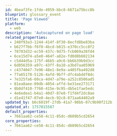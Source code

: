 ```yaml
---
id: 4beaf3fe-1fde-4959-bbc8-6671a75bcc8b
blueprint: glossary_event
title: 'Page Viewed'
platform:
  - web
description: 'Autocaptured on page load'
related_properties:
  - 240f93a3-1244-414f-8f30-8ecfd8be83ba
  - b627f7bb-f6f0-4bcd-b815-e370cc5cc8f2
  - 78703d32-ec59-437c-9d75-fcb069a38fd4
  - 6ce15d74-a5e0-464f-a82e-fd0d8b602134
  - c5d44d5a-175f-46b5-a9c6-bb6b39b9d3cc
  - 6d056359-a97c-43ff-8a10-a3bd7aa05969
  - c4374047-7e96-48e1-8e9a-a405fba492d8
  - 77a65178-5126-4afd-9bff-dfc4abddf8dc
  - 7e325fa6-60ca-4d47-a79e-a252c8506ad5
  - 81ea8aee-09db-4054-affd-be31ee273171
  - 8b0df410-7760-415e-9c95-db5e1fae5edc
  - 4e6edea1-b4a1-40d7-87e8-f1fd4f2dc8ae
  - d1e41f47-07e0-4ecb-92c8-871aa64402a9
updated_by: b6c6019f-27db-41a7-98bb-07c9b90f212b
updated_at: 1757015587
default_properties:
  - 7661aa62-ce58-4c11-85dc-d689b5cd2654
core_properties:
  - 7661aa62-ce58-4c11-85dc-d689b5cd2654
---
```

